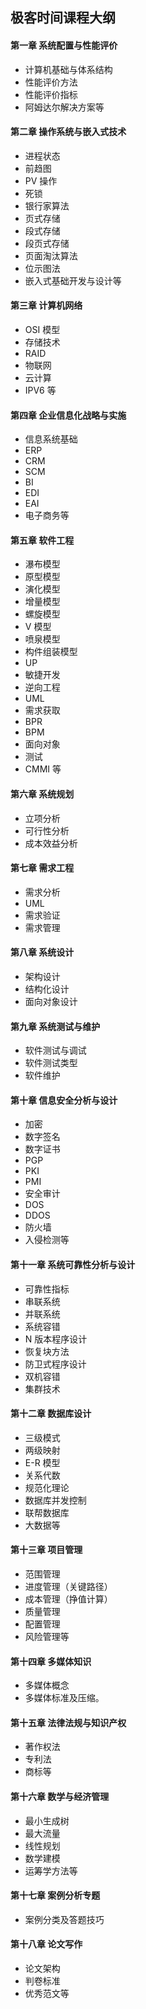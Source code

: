 ## 极客时间课程大纲
#### 第一章	系统配置与性能评价	
- 计算机基础与体系结构
- 性能评价方法
- 性能评价指标
- 阿姆达尔解决方案等
#### 第二章	操作系统与嵌入式技术	
- 进程状态
- 前趋图
- PV 操作
- 死锁
- 银行家算法
- 页式存储
- 段式存储
- 段页式存储
- 页面淘汰算法
- 位示图法
- 嵌入式基础开发与设计等
#### 第三章	计算机网络	
- OSI 模型
- 存储技术
- RAID
- 物联网
- 云计算
- IPV6 等
#### 第四章	企业信息化战略与实施	
- 信息系统基础
- ERP
- CRM
- SCM
- BI
- EDI
- EAI
- 电子商务等
#### 第五章	软件工程	
- 瀑布模型
- 原型模型
- 演化模型
- 增量模型
- 螺旋模型
- V 模型
- 喷泉模型
- 构件组装模型
- UP
- 敏捷开发
- 逆向工程
- UML
- 需求获取
- BPR
- BPM
- 面向对象
- 测试
- CMMI 等
#### 第六章	系统规划	
- 立项分析
- 可行性分析
- 成本效益分析
#### 第七章	需求工程	
- 需求分析
- UML
- 需求验证
- 需求管理
#### 第八章	系统设计	
- 架构设计
- 结构化设计
- 面向对象设计
#### 第九章	系统测试与维护	
- 软件测试与调试
- 软件测试类型
- 软件维护
#### 第十章	信息安全分析与设计	
- 加密
- 数字签名
- 数字证书
- PGP
- PKI
- PMI
- 安全审计
- DOS
- DDOS
- 防火墙
- 入侵检测等
#### 第十一章	系统可靠性分析与设计	
- 可靠性指标
- 串联系统
- 并联系统
- 系统容错
- N 版本程序设计
- 恢复块方法
- 防卫式程序设计
- 双机容错
- 集群技术
#### 第十二章	数据库设计	
- 三级模式
- 两级映射
- E-R 模型
- 关系代数
- 规范化理论
- 数据库并发控制
- 联帮数据库
- 大数据等
#### 第十三章	项目管理	
- 范围管理
- 进度管理（关键路径）
- 成本管理（挣值计算）
- 质量管理
- 配置管理
- 风险管理等
#### 第十四章	多媒体知识	
- 多媒体概念
- 多媒体标准及压缩。
#### 第十五章	法律法规与知识产权	
- 著作权法
- 专利法
- 商标等
#### 第十六章	数学与经济管理	
- 最小生成树
- 最大流量
- 线性规划
- 数学建模
- 运筹学方法等
#### 第十七章	案例分析专题	
- 案例分类及答题技巧 
#### 第十八章	论文写作	
- 论文架构
- 判卷标准
- 优秀范文等
